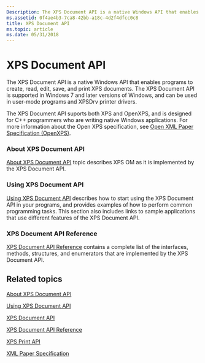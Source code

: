 ```yaml
---
Description: The XPS Document API is a native Windows API that enables programs to create, read, edit, save, and print XPS documents.
ms.assetid: 0f4ae4b3-7ca8-42bb-a18c-4d2f4dfcc0c8
title: XPS Document API
ms.topic: article
ms.date: 05/31/2018
---
```


# XPS Document API

The XPS Document API is a native Windows API that enables programs to create, read, edit, save, and print XPS documents. The XPS Document API is supported in Windows 7 and later versions of Windows, and can be used in user-mode programs and XPSDrv printer drivers.

The XPS Document API suports both XPS and OpenXPS, and is designed for C++ programmers who are writing native Windows applications. For more information about the Open XPS specification, see [Open XML Paper Specification (OpenXPS)](https://www.ecma-international.org/memento/TC46.md).

### About XPS Document API

[About XPS Document API](about-xps-document-api.md) topic describes XPS OM as it is implemented by the XPS Document API.

### Using XPS Document API

[Using XPS Document API](using-xps-document-api.md) describes how to start using the XPS Document API in your programs, and provides examples of how to perform common programming tasks. This section also includes links to sample applications that use different features of the XPS Document API.

### XPS Document API Reference

[XPS Document API Reference](xps-programming-reference.md) contains a complete list of the interfaces, methods, structures, and enumerators that are implemented by the XPS Document API.

## Related topics

<dl> <dt>

[About XPS Document API](about-xps-document-api.md)
</dt> <dt>

[Using XPS Document API](using-xps-document-api.md)
</dt> <dt>

[XPS Document API](documents-xps.md)
</dt> <dt>

[XPS Document API Reference](xps-programming-reference.md)
</dt> <dt>

[XPS Print API](https://msdn.microsoft.com/en-us/library/Ff728890(v=VS.85).aspx)
</dt> <dt>

[XML Paper Specification](https://go.microsoft.com/?linkid=8435939)
</dt> </dl>

 

 



